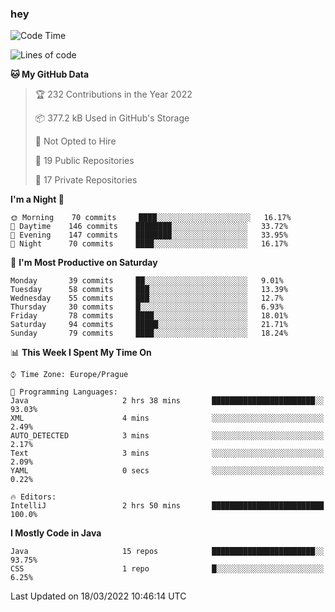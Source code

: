 ### hey

<!--START_SECTION:waka-->
![Code Time](http://img.shields.io/badge/Code%20Time-589%20hrs%2059%20mins-blue)

![Lines of code](https://img.shields.io/badge/From%20Hello%20World%20I%27ve%20Written-92%20Thousand%20lines%20of%20code-blue)

**🐱 My GitHub Data** 

> 🏆 232 Contributions in the Year 2022
 > 
> 📦 377.2 kB Used in GitHub's Storage 
 > 
> 🚫 Not Opted to Hire
 > 
> 📜 19 Public Repositories 
 > 
> 🔑 17 Private Repositories  
 > 
**I'm a Night 🦉** 

```text
🌞 Morning    70 commits     ████░░░░░░░░░░░░░░░░░░░░░   16.17% 
🌆 Daytime    146 commits    ████████░░░░░░░░░░░░░░░░░   33.72% 
🌃 Evening    147 commits    ████████░░░░░░░░░░░░░░░░░   33.95% 
🌙 Night      70 commits     ████░░░░░░░░░░░░░░░░░░░░░   16.17%

```
📅 **I'm Most Productive on Saturday** 

```text
Monday       39 commits     ██░░░░░░░░░░░░░░░░░░░░░░░   9.01% 
Tuesday      58 commits     ███░░░░░░░░░░░░░░░░░░░░░░   13.39% 
Wednesday    55 commits     ███░░░░░░░░░░░░░░░░░░░░░░   12.7% 
Thursday     30 commits     █░░░░░░░░░░░░░░░░░░░░░░░░   6.93% 
Friday       78 commits     ████░░░░░░░░░░░░░░░░░░░░░   18.01% 
Saturday     94 commits     █████░░░░░░░░░░░░░░░░░░░░   21.71% 
Sunday       79 commits     ████░░░░░░░░░░░░░░░░░░░░░   18.24%

```


📊 **This Week I Spent My Time On** 

```text
⌚︎ Time Zone: Europe/Prague

💬 Programming Languages: 
Java                     2 hrs 38 mins       ███████████████████████░░   93.03% 
XML                      4 mins              ░░░░░░░░░░░░░░░░░░░░░░░░░   2.49% 
AUTO_DETECTED            3 mins              ░░░░░░░░░░░░░░░░░░░░░░░░░   2.17% 
Text                     3 mins              ░░░░░░░░░░░░░░░░░░░░░░░░░   2.09% 
YAML                     0 secs              ░░░░░░░░░░░░░░░░░░░░░░░░░   0.22%

🔥 Editors: 
IntelliJ                 2 hrs 50 mins       █████████████████████████   100.0%

```

**I Mostly Code in Java** 

```text
Java                     15 repos            ███████████████████████░░   93.75% 
CSS                      1 repo              █░░░░░░░░░░░░░░░░░░░░░░░░   6.25%

```



 Last Updated on 18/03/2022 10:46:14 UTC
<!--END_SECTION:waka-->
